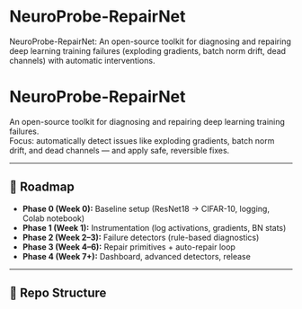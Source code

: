 # NeuroProbe-RepairNet

NeuroProbe-RepairNet: An open-source toolkit for diagnosing and repairing deep learning training failures (exploding gradients, batch norm drift, dead channels) with automatic interventions.

# NeuroProbe-RepairNet

An open-source toolkit for diagnosing and repairing deep learning training failures.  
Focus: automatically detect issues like exploding gradients, batch norm drift, and dead channels — and apply safe, reversible fixes.

---

## 🚀 Roadmap

- **Phase 0 (Week 0):** Baseline setup (ResNet18 → CIFAR-10, logging, Colab notebook)
- **Phase 1 (Week 1):** Instrumentation (log activations, gradients, BN stats)
- **Phase 2 (Week 2–3):** Failure detectors (rule-based diagnostics)
- **Phase 3 (Week 4–6):** Repair primitives + auto-repair loop
- **Phase 4 (Week 7+):** Dashboard, advanced detectors, release

---

## 📂 Repo Structure

